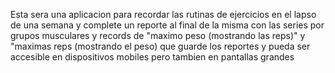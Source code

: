 Esta sera una aplicacion para recordar las rutinas de ejercicios en el lapso de una semana y complete un reporte al final de la misma con las series por grupos musculares y records de "maximo peso (mostrando las reps)" y "maximas reps (mostrando el peso)
que guarde los reportes y pueda ser accesible en dispositivos mobiles pero tambien en pantallas grandes